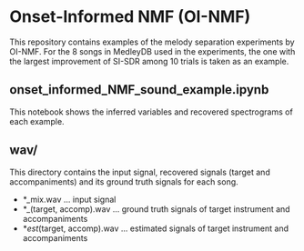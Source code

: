 # Onset-Informed NMF (OI-NMF)

This repository contains examples of the melody separation experiments by OI-NMF. For the 8 songs in MedleyDB used in the experiments, the one with the largest improvement of SI-SDR among 10 trials is taken as an example.

## onset_informed_NMF_sound_example.ipynb

This notebook shows the inferred variables and recovered spectrograms of each example.

## wav/

This directory contains the input signal, recovered signals (target and accompaniments) and its ground truth signals for each song.

+ *_mix.wav ... input signal
+ *_(target, accomp).wav ... ground truth signals of target instrument and accompaniments
+ *_est_(target, accomp).wav ... estimated signals of target instrument and accompaniments
